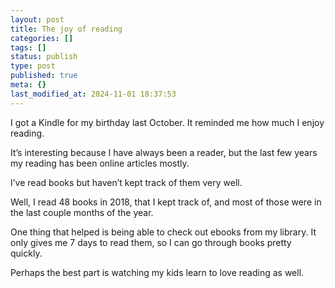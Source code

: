 ```yaml
---
layout: post
title: The joy of reading
categories: []
tags: []
status: publish
type: post
published: true
meta: {}
last_modified_at: 2024-11-01 18:37:53
---
```


I got a Kindle for my birthday last October. It reminded me how much I enjoy reading.

It’s interesting because I have always been a reader, but the last few years my reading has been online articles mostly.

I’ve read books but haven’t kept track of them very well.

Well, I read 48 books in 2018, that I kept track of, and most of those were in the last couple months of the year.

One thing that helped is being able to check out ebooks from my library. It only gives me 7 days to read them, so I can go through books pretty quickly.

Perhaps the best part is watching my kids learn to love reading as well.
